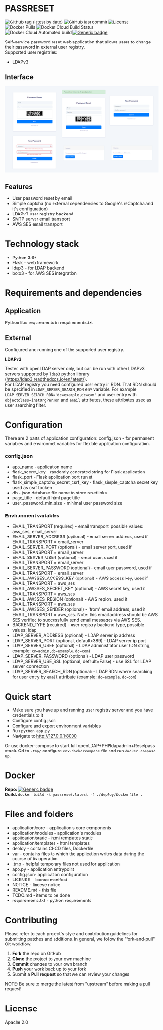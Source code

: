 # PASSRESET
![GitHub tag (latest by date)](https://img.shields.io/github/v/tag/vfabi/passreset)
![GitHub last commit](https://img.shields.io/github/last-commit/vfabi/passreset)
[![License](https://img.shields.io/badge/License-Apache%202.0-blue.svg)](https://opensource.org/licenses/Apache-2.0)
![Docker Pulls](https://img.shields.io/docker/pulls/vfabi/passreset)
![Docker Cloud Build Status](https://img.shields.io/docker/cloud/build/vfabi/passreset)
![Docker Cloud Automated build](https://img.shields.io/docker/cloud/automated/vfabi/passreset)
[![Generic badge](https://img.shields.io/badge/hub.docker.com-vfabi/passreset-<>.svg)](https://hub.docker.com/repository/docker/vfabi/passreset)

Self-service password reset web application that allows users to change their password in external user registry.  
Supported user registries: 
- LDAPv3

## Interface
![Image description](.tmp/interface.png)

## Features
- User password reset by email
- Simple captcha (no external dependencies to Google's reCaptcha and it's configuration)
- LDAPv3 user registry backend
- SMTP server email transport
- AWS SES email transport


# Technology stack
- Python 3.6+
- Flask - web framework
- ldap3 - for LDAP backend
- boto3 - for AWS SES integration


# Requirements and dependencies
## Application
Python libs requrements in requirements.txt

## External
Configured and running one of the supported user registry.  

**LDAPv3**

Tested with openLDAP server only, but can be run with other LDAPv3 servers supported by `ldap3` python library (https://ldap3.readthedocs.io/en/latest/).  
For LDAP registry you need configured user entry in RDN. That RDN should be specified in `LDAP_SERVER_SEARCH_RDN` env variable. For example `LDAP_SERVER_SEARCH_RDN='dc=example,dc=com'` and user entry with `objectclass=inetOrgPerson` and `email` attributes, these attributes used as user searching filter.  


# Configuration
There are 2 parts of application configuration: config.json - for permanent variables and environmet variables for flexible application configuration.
### config.json
- app_name - application name
- flask_secret_key - randomly generated string for Flask application
- flask_port - Flask application port run at
- flask_simple_captcha_secret_csrf_key - flask_simple_captcha secret key used as csrf tocken
- db - json database file name to store resetlinks
- page_title - default html page title
- user_password_min_size - minimal user password size

### Environment variables
- EMAIL_TRANSPORT (required) - email transport, possible values: aws_ses, email_server
- EMAIL_SERVER_ADDRESS (optional) - email server address, used if EMAIL_TRANSPORT = email_server
- EMAIL_SERVER_PORT (optional) -  email server port, used if EMAIL_TRANSPORT = email_server
- EMAIL_SERVER_USER (optional) - email user, used if EMAIL_TRANSPORT = email_server
- EMAIL_SERVER_PASSWORD (optional) - email user password, used if EMAIL_TRANSPORT = email_server
- EMAIL_AWSSES_ACCESS_KEY (optional) - AWS access key, used if EMAIL_TRANSPORT = aws_ses
- EMAIL_AWSSES_SECRET_KEY (optional) - AWS secret key, used if EMAIL_TRANSPORT = aws_ses
- EMAIL_AWSSES_REGION (optional) - AWS region, used if EMAIL_TRANSPORT = aws_ses
- EMAIL_AWSSES_SENDER (optional) - 'from' email address, used if EMAIL_TRANSPORT = aws_ses. Note: this email address should be AWS SES verified to successfully send email messages via AWS SES.
- BACKEND_TYPE (required) - user registry backend type, possible values: ldap
- LDAP_SERVER_ADDRESS (optional) - LDAP server ip address
- LDAP_SERVER_PORT (optional, default=389) - LDAP server ip port
- LDAP_SERVER_USER (optional) - LDAP administrator user (DN string, example: `cn=admin,dc=example,dc=com`)
- LDAP_SERVER_PASSWORD (optional) - LDAP user password
- LDAP_SERVER_USE_SSL (optional, default=False) - use SSL for LDAP server connection
- LDAP_SERVER_SEARCH_RDN (optional) - LDAP RDN where searching for user entry by `email` attribute (example: `dc=example,dc=com`)


# Quick start
 - Make sure you have up and running user registry server and you have credentials to it
 - Configure config.json
 - Configure and export environment variables
 - Run `python app.py`
 - Navigate to http://127.0.0.1:8000

 Or use docker-compose to start full openLDAP+PHPldapadmin+Resetpass stack. Cd to `.tmp/` configure `env.dockercompose` file and run `docker-compose up`.


# Docker
**Repo:** [![Generic badge](https://img.shields.io/badge/hub.docker.com-vfabi/passreset-<>.svg)](https://hub.docker.com/repository/docker/vfabi/passreset)  
**Build:** `docker build -t passreset:latest -f ./deploy/Dockerfile .`


# Files and folders
- application/core - application's core components
- application/modules - application's modules
- application/static - html templates static
- application/templates - html templates
- deploy - contains CI-CD files, Dockerfile
- var - contains files to which the application writes data during the course of its operation
- .tmp - helpful temporary files not used for application
- app.py - application entrypoint
- config.json- application configuration
- LICENSE - license manifest
- NOTICE - lincese notice
- README.md - this file
- TODO.md - items to be done
- requirements.txt - python requirements


# Contributing
Please refer to each project's style and contribution guidelines for submitting patches and additions. In general, we follow the "fork-and-pull" Git workflow.

 1. **Fork** the repo on GitHub
 2. **Clone** the project to your own machine
 3. **Commit** changes to your own branch
 4. **Push** your work back up to your fork
 5. Submit a **Pull request** so that we can review your changes

NOTE: Be sure to merge the latest from "upstream" before making a pull request!


# License
Apache 2.0
